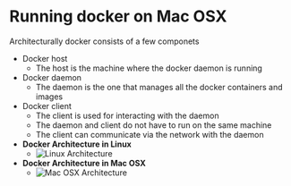 # Running docker on Mac OSX

Architecturally docker consists of a few componets

* Docker host
  * The host is the machine where the docker daemon is running
* Docker daemon
  * The daemon is the one that manages all the docker containers and images
* Docker client
  * The client is used for interacting with the daemon
  * The daemon and client do not have to run on the same machine
  * The client can communicate via the network with the daemon
* **Docker Architecture in Linux**
  * ![Linux Architecture](file:///home/adas/Documents/til/resources/linux_docker_host.svg)
* **Docker Architecture in Mac OSX**
  * ![Mac OSX Architecture](file:///home/adas/Documents/til/resources/mac_docker_host.svg)
